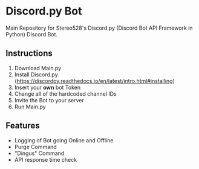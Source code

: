 # Discord.py Bot
 Main Repository for Stereo528's Discord.py (Discord Bot API Framework in Python) Discord Bot.


## Instructions
 1. Download Main.py
 2. Install Discord.py (https://discordpy.readthedocs.io/en/latest/intro.html#installing)
 3. Insert your **own** bot Token
 4. Change all of the hardcoded channel IDs
 5. Invite the Bot to your server
 6. Run Main.py
 
## Features
- Logging of Bot going Online and Offline
- Purge Command
- "Dingus" Command
- API response time check

